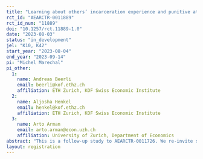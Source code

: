 ```yaml
---
title: "Learning about others’ incarceration experience and punitive attitudes (follow-up)"
rct_id: "AEARCTR-0011889"
rct_id_num: "11889"
doi: "10.1257/rct.11889-1.0"
date: "2023-08-03"
status: "in_development"
jel: "K10, K42"
start_year: "2023-08-04"
end_year: "2023-09-14"
pi: "Michel Marechal"
pi_other:
  1:
    name: Andreas Beerli
    email: beerli@kof.ethz.ch
    affiliation: ETH Zurich, KOF Swiss Economic Institute
  2:
    name: Aljosha Henkel
    email: henkel@kof.ethz.ch
    affiliation: ETH Zurich, KOF Swiss Economic Institute
  3:
    name: Arto Arman
    email: arto.arman@econ.uzh.ch
    affiliation: University of Zurich, Department of Economics
abstract: "This is a follow-up study to AEARCTR-0011726. We re-invite subjects from the original study for an obfuscated one-month follow-up survey to test whether learning about others’ prison experience has a persistent effect on public attitudes towards law and order."
layout: registration
---
```


